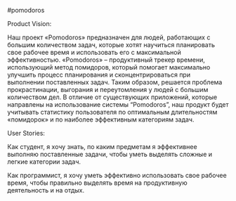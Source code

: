 #pomodoros

Product Vision:

Наш проект «Pomodoros» предназначен для людей, работающих с большим количеством задач, которые хотят научиться планировать свое рабочее время и использовать его с максимальной эффективностью. «Pomodoros» – продуктивный трекер времени, использующий метод помидоров, который помогает максимально улучшить процесс планирования и сконцентрироваться при выполнении поставленных задач. Таким образом, решается проблема прокрастинации, выгорания и переутомления у людей с большим количеством дел. В отличие от существующих приложений, которые направлены на использование системы “Pomodoros”, наш продукт будет учитывать статистику пользователя по оптимальным длительностям «помидорок» и по наиболее эффективным категориям задач.

User Stories:

Как студент, я хочу знать, по каким предметам я эффективнее выполняю поставленные задачи, чтобы уметь выделять сложные и легкие категории задач.
 
Как программист, я хочу уметь эффективно использовать свое рабочее время, чтобы правильно выделять время на продуктивную деятельность и на отдых.

